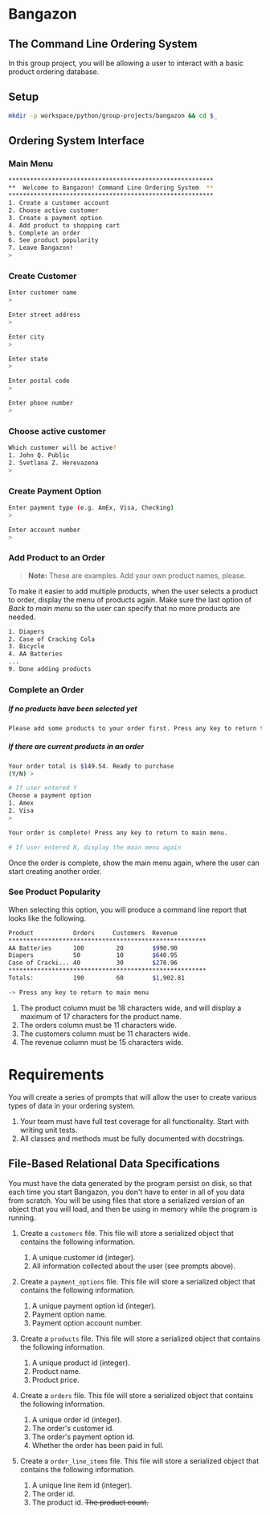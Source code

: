 # Bangazon

## The Command Line Ordering System

In this group project, you will be allowing a user to interact with a basic product ordering database.

## Setup

```bash
mkdir -p workspace/python/group-projects/bangazon && cd $_
```

## Ordering System Interface

### Main Menu

```bash
*********************************************************
**  Welcome to Bangazon! Command Line Ordering System  **
*********************************************************
1. Create a customer account
2. Choose active customer
3. Create a payment option
4. Add product to shopping cart
5. Complete an order
6. See product popularity
7. Leave Bangazon!
>
```

### Create Customer

```bash
Enter customer name
>

Enter street address
>

Enter city
>

Enter state
>

Enter postal code
>

Enter phone number
>
```

### Choose active customer

```bash
Which customer will be active?
1. John Q. Public
2. Svetlana Z. Herevazena
>
```


### Create Payment Option

```bash
Enter payment type (e.g. AmEx, Visa, Checking)
>

Enter account number
>
```

### Add Product to an Order

> **Note:** These are examples. Add your own product names, please.

To make it easier to add multiple products, when the user selects a product to order, display the menu of products again. Make sure the last option of *Back to main menu* so the user can specify that no more products are needed.

```bash
1. Diapers
2. Case of Cracking Cola
3. Bicycle
4. AA Batteries
...
9. Done adding products
```

### Complete an Order

##### If no products have been selected yet

```bash
Please add some products to your order first. Press any key to return to main menu.
```

##### If there are current products in an order

```bash
Your order total is $149.54. Ready to purchase
(Y/N) >

# If user entered Y
Choose a payment option
1. Amex
2. Visa
>

Your order is complete! Press any key to return to main menu.

# If user entered N, display the main menu again
```

Once the order is complete, show the main menu again, where the user can start creating another order.

### See Product Popularity

When selecting this option, you will produce a command line report that looks like the following.

```bash
Product           Orders     Customers  Revenue
*******************************************************
AA Batteries      100         20        $990.90 
Diapers           50          10        $640.95
Case of Cracki... 40          30        $270.96
*******************************************************
Totals:           190         60        $1,902.81

-> Press any key to return to main menu
```

1. The product column must be 18 characters wide, and will display a maximum of 17 characters for the product name.
1. The orders column must be 11 characters wide.
1. The customers column must be 11 characters wide.
1. The revenue column must be 15 characters wide.

# Requirements

You will create a series of prompts that will allow the user to create various types of data in your ordering system.

1. Your team must have full test coverage for all functionality. Start with writing unit tests.
1. All classes and methods must be fully documented with docstrings.

## File-Based Relational Data Specifications

You must have the data generated by the program persist on disk, so that each time you start Bangazon, you don't have to enter in all of you data from scratch. You will be using files that store a serialized version of an object that you will load, and then be using in memory while the program is running.

1. Create a `customers` file. This file will store a serialized object that contains the following information.
    1. A unique customer id (integer).
    1. All information collected about the user (see prompts above).

1. Create a `payment_options` file. This file will store a serialized object that contains the following information.
    1. A unique payment option id (integer).
    1. Payment option name.
    1. Payment option account number.

1. Create a `products` file. This file will store a serialized object that contains the following information.
    1. A unique product id (integer).
    1. Product name.
    1. Product price.

1. Create a `orders` file. This file will store a serialized object that contains the following information.
    1. A unique order id (integer).
    1. The order's customer id.
    1. The order's payment option id.
    1. Whether the order has been paid in full.

1. Create a `order_line_items` file. This file will store a serialized object that contains the following information.
    1. A unique line item id (integer).
    1. The order id.
    1. The product id.
    ~~The product count.~~

